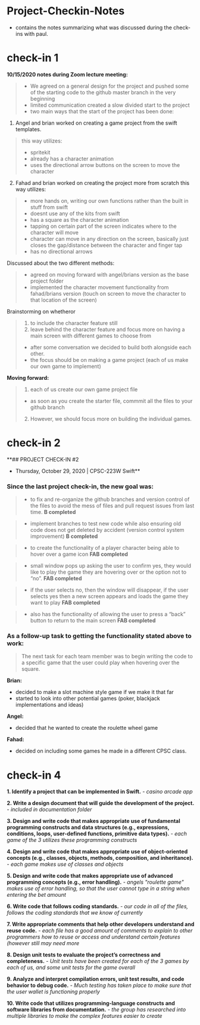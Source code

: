 # Project-Checkin-Notes

- contains the notes summarizing what was discussed during the check-ins with paul.

# check-in 1

**10/15/2020 notes during Zoom lecture meeting:**
> - We agreed on a general design for the project and pushed some of the starting code to the github master branch in the very beginning
> - limited communication created a slow divided start to the project
> - two main ways that the start of the project has been done:

1. Angel and brian worked on creating a game project from the swift templates. 
> this way utilizes:
> - spritekit
> - already has a character animation
> - uses the directional arrow buttons on the screen to move the character

2. Fahad and brian worked on creating the project more from scratch this way utilizes:
> - more hands on, writing our own functions rather than the built in stuff from swift
> - doesnt use any of the kits from swift
> - has a square as the character animation
> - tapping on certain part of the screen indicates where to the character will move
> - character can move in any direction on the screen, basically just closes the gap/distance between the character and finger tap
> - has no directional arrows

Discussed about the two different methods:
> - agreed on moving forward with angel/brians version as the base project folder
> - implemented the character movement functionality from fahad/brians version (touch on screen to move the character to that location of the screen)

Brainstorming on whetheror
> 1. to include the character feature still 
> 2. leave behind the character feature and focus more on having a main screen with different games to choose from
> - after some conversation we decided to build both alongside each other. 
> - the focus should be on making a game project (each of us make our own game to implement)

**Moving forward:**
> 1. each of us create our own game project file
>   - as soon as you create the starter file, commmit all the files to your github branch
> 2. However, we should focus more on building the individual games. 

# check-in 2

**## PROJECT CHECK-IN #2
- Thursday, October 29, 2020  |  CPSC-223W Swift**

### Since the last project check-in, the new goal was:
> - to fix and re-organize the github branches and version control of the files to avoid the mess of files and pull request issues from last time.
> **B completed**

> - implement branches to test new code while also ensuring old code does not get deleted by accident (version control system improvement) 
> **B completed**
 
> - to create the functionality of a player character being able to hover over a game icon 
> **FAB completed**
 
> - small window pops up asking the user to confirm yes, they would like to play the game they are hovering over or the option not to “no”.
> **FAB completed**
 
> - if the user selects no, then the window will disappear, if the user selects yes then a new screen appears and loads the game they want to play
> **FAB completed**
 
> - also has the functionality of allowing the user to press a “back” button to return to the main screen
> **FAB completed**

### As a follow-up task to getting the functionality stated above to work:
> The next task for each team member was to begin writing the code to a specific game that the user could play when hovering over the square. 
    
**Brian:**
- decided to make a slot machine style game if we make it that far
- started to look into other potential games (poker, blackjack implementations and ideas)

**Angel:** 
- decided that he wanted to create the roulette wheel game

**Fahad:** 
- decided on including some games he made in a different CPSC class.

# check-in 4

**1. Identify a project that can be implemented in Swift.**
*- casino arcade app*

**2. Write a design document that will guide the development of the project.**
*- included in documentation folder*

**3. Design and write code that makes appropriate use of fundamental programming constructs and data structures (e.g., expressions, conditions, loops, user-defined functions, primitive data types).**
*- each game of the 3 utilizes these programming constructs*

**4. Design and write code that makes appropriate use of object-oriented concepts (e.g., classes, objects, methods, composition, and inheritance).**
*- each game makes use of classes and objects*

**5. Design and write code that makes appropriate use of advanced programming concepts (e.g., error handling).**
*- angels "roulette game" makes use of error handling, so that the user cannot type in a string when entering the bet amount*

**6. Write code that follows coding standards.**
*- our code in all of the files, follows the coding standards that we know of currently*

**7. Write appropriate comments that help other developers understand and reuse code.**
*- each file has a good amount of comments to explain to other programmers how to reuse or access and understand certain features (however still may need more*

**8. Design unit tests to evaluate the project’s correctness and completeness.**
 *- Unit tests have been created for each of the 3 games by each of us, and some unit tests for the game overall*

**9. Analyze and interpret compilation errors, unit test results, and code behavior to debug code.**
 *- Much testing has taken place to make sure that the user wallet is functioning properly*

**10. Write code that utilizes programming-language constructs and software libraries from documentation.**
 *- the group has researched into multiple libraries to make the complex features easier to create*
